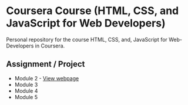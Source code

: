 # Coursera Course (HTML, CSS, and JavaScript for Web Developers)
Personal repository for the course HTML, CSS, and, JavaScript for Web-Developers in Coursera. 

## Assignment / Project
- Module 2 - [View webpage](https://neo-ran.github.io/CourseraCourse-HTML-CSS-JavaScript/module2-solution/)
- Module 3
- Module 4
- Module 5